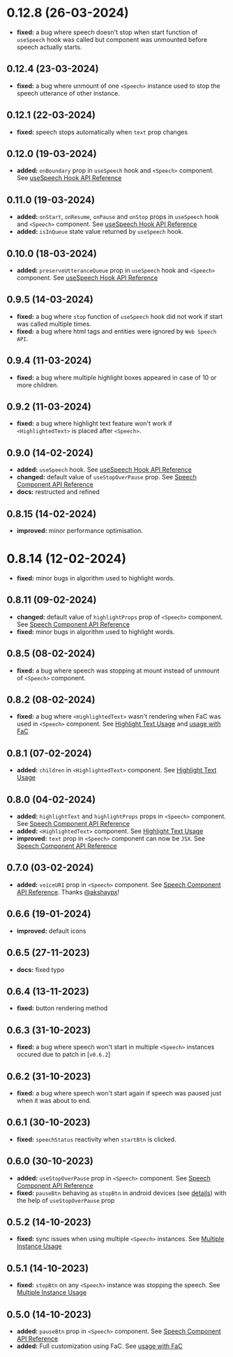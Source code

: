 # 0.12.8 (26-03-2024)

- **fixed:** a bug where speech doesn't stop when start function of `useSpeech` hook was called but component was unmounted before speech actually starts.

## 0.12.4 (23-03-2024)

- **fixed:** a bug where unmount of one `<Speech>` instance used to stop the speech utterance of other instance.

## 0.12.1 (22-03-2024)

- **fixed:** speech stops automatically when `text` prop changes

## 0.12.0 (19-03-2024)

- **added:** `onBoundary` prop in `useSpeech` hook and `<Speech>` component. See [useSpeech Hook API Reference](https://www.npmjs.com/package/react-text-to-speech#usespeech-hook-1)

## 0.11.0 (19-03-2024)

- **added:** `onStart`, `onResume`, `onPause` and `onStop` props in `useSpeech` hook and `<Speech>` component. See [useSpeech Hook API Reference](https://www.npmjs.com/package/react-text-to-speech#usespeech-hook-1)
- **added:** `isInQueue` state value returned by `useSpeech` hook.

## 0.10.0 (18-03-2024)

- **added:** `preserveUtteranceQueue` prop in `useSpeech` hook and `<Speech>` component. See [useSpeech Hook API Reference](https://www.npmjs.com/package/react-text-to-speech#usespeech-hook-1)

## 0.9.5 (14-03-2024)

- **fixed:** a bug where `stop` function of `useSpeech` hook did not work if start was called multiple times.
- **fixed:** a bug where html tags and entities were ignored by `Web Speech API`.

## 0.9.4 (11-03-2024)

- **fixed:** a bug where multiple highlight boxes appeared in case of 10 or more children.

## 0.9.2 (11-03-2024)

- **fixed:** a bug where highlight text feature won't work if `<HighlightedText>` is placed after `<Speech>`.

## 0.9.0 (14-02-2024)

- **added:** `useSpeech` hook. See [useSpeech Hook API Reference](https://www.npmjs.com/package/react-text-to-speech#usespeech-hook-1)
- **changed:** default value of `useStopOverPause` prop. See [Speech Component API Reference](https://www.npmjs.com/package/react-text-to-speech#speech-component-1)
- **docs:** restructed and refined

## 0.8.15 (14-02-2024)

- **improved:** minor performance optimisation.

# 0.8.14 (12-02-2024)

- **fixed:** minor bugs in algorithm used to highlight words.

## 0.8.11 (09-02-2024)

- **changed:** default value of `highlightProps` prop of `<Speech>` component. See [Speech Component API Reference](https://www.npmjs.com/package/react-text-to-speech#usespeech-hook-1)
- **fixed:** minor bugs in algorithm used to highlight words.

## 0.8.5 (08-02-2024)

- **fixed:** a bug where speech was stopping at mount instead of unmount of `<Speech>` component.

## 0.8.2 (08-02-2024)

- **fixed:** a bug where `<HighlightedText>` wasn't rendering when FaC was used in `<Speech>` component. See [Highlight Text Usage](https://www.npmjs.com/package/react-text-to-speech#highlight-text) and [usage with FaC](https://www.npmjs.com/package/react-text-to-speech#full-customization)

## 0.8.1 (07-02-2024)

- **added:** `children` in `<HighlightedText>` component. See [Highlight Text Usage](https://www.npmjs.com/package/react-text-to-speech#highlight-text-1)

## 0.8.0 (04-02-2024)

- **added:** `highlightText` and `highlightProps` props in `<Speech>` component. See [Speech Component API Reference](https://www.npmjs.com/package/react-text-to-speech#usespeech-hook-1)
- **added:** `<HighlightedText>` component. See [Highlight Text Usage](https://www.npmjs.com/package/react-text-to-speech#highlight-text-1)
- **improved:** `text` prop in `<Speech>` component can now be `JSX`. See [Speech Component API Reference](https://www.npmjs.com/package/react-text-to-speech#usespeech-hook-1)

## 0.7.0 (03-02-2024)

- **added:** `voiceURI` prop in `<Speech>` component. See [Speech Component API Reference](https://www.npmjs.com/package/react-text-to-speech#usespeech-hook-1). Thanks [@akshaypx](https://github.com/akshaypx)!

## 0.6.6 (19-01-2024)

- **improved:** default icons

## 0.6.5 (27-11-2023)

- **docs:** fixed typo

## 0.6.4 (13-11-2023)

- **fixed:** button rendering method

## 0.6.3 (31-10-2023)

- **fixed:** a bug where speech won't start in multiple `<Speech>` instances occured due to patch in [`v0.6.2`]

## 0.6.2 (31-10-2023)

- **fixed:** a bug where speech won't start again if speech was paused just when it was about to end.

## 0.6.1 (30-10-2023)

- **fixed:** `speechStatus` reactivity when `startBtn` is clicked.

## 0.6.0 (30-10-2023)

- **added:** `useStopOverPause` prop in `<Speech>` component. See [Speech Component API Reference](https://www.npmjs.com/package/react-text-to-speech#speech-component-1)
- **fixed:** `pauseBtn` behaving as `stopBtn` in android devices (see [details](https://developer.mozilla.org/en-US/docs/Web/API/SpeechSynthesis/pause)) with the help of `useStopOverPause` prop

## 0.5.2 (14-10-2023)

- **fixed:** sync issues when using multiple `<Speech>` instances. See [Multiple Instance Usage](https://www.npmjs.com/package/react-text-to-speech#multiple-instance-usage-1)

## 0.5.1 (14-10-2023)

- **fixed:** `stopBtn` on any `<Speech>` instance was stopping the speech. See [Multiple Instance Usage](https://www.npmjs.com/package/react-text-to-speech#multiple-instance-usage-1)

## 0.5.0 (14-10-2023)

- **added:** `pauseBtn` prop in `<Speech>` component. See [Speech Component API Reference](https://www.npmjs.com/package/react-text-to-speech#speech-component-1)
- **added:** Full customization using FaC. See [usage with FaC](https://www.npmjs.com/package/react-text-to-speech#full-customization)
